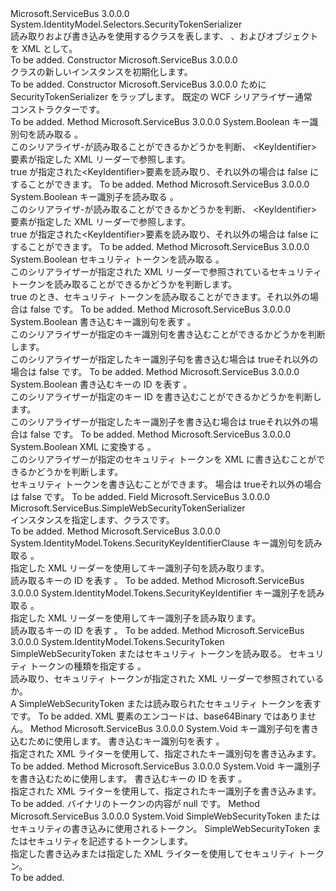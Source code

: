 <Type Name="SimpleWebSecurityTokenSerializer" FullName="Microsoft.ServiceBus.SimpleWebSecurityTokenSerializer">
  <TypeSignature Language="C#" Value="public class SimpleWebSecurityTokenSerializer : System.IdentityModel.Selectors.SecurityTokenSerializer" />
  <TypeSignature Language="ILAsm" Value=".class public auto ansi beforefieldinit SimpleWebSecurityTokenSerializer extends System.IdentityModel.Selectors.SecurityTokenSerializer" />
  <TypeSignature Language="DocId" Value="T:Microsoft.ServiceBus.SimpleWebSecurityTokenSerializer" />
  <TypeSignature Language="VB.NET" Value="Public Class SimpleWebSecurityTokenSerializer&#xA;Inherits SecurityTokenSerializer" />
  <TypeSignature Language="F#" Value="type SimpleWebSecurityTokenSerializer = class&#xA;    inherit SecurityTokenSerializer" />
  <AssemblyInfo>
    <AssemblyName>Microsoft.ServiceBus</AssemblyName>
    <AssemblyVersion>3.0.0.0</AssemblyVersion>
  </AssemblyInfo>
  <Base>
    <BaseTypeName>System.IdentityModel.Selectors.SecurityTokenSerializer</BaseTypeName>
  </Base>
  <Interfaces />
  <Docs>
    <summary>読み取りおよび書き込みを使用するクラスを表します<see cref="T:Microsoft.ServiceBus.SimpleWebSecurityToken" />、 <see cref="T:System.IdentityModel.Tokens.SecurityKeyIdentifierClause" />、および<see cref="T:System.IdentityModel.Tokens.SecurityKeyIdentifier" />オブジェクトを XML として。</summary>
    <remarks>To be added.</remarks>
  </Docs>
  <Members>
    <Member MemberName=".ctor">
      <MemberSignature Language="C#" Value="public SimpleWebSecurityTokenSerializer ();" />
      <MemberSignature Language="ILAsm" Value=".method public hidebysig specialname rtspecialname instance void .ctor() cil managed" />
      <MemberSignature Language="DocId" Value="M:Microsoft.ServiceBus.SimpleWebSecurityTokenSerializer.#ctor" />
      <MemberSignature Language="VB.NET" Value="Public Sub New ()" />
      <MemberType>Constructor</MemberType>
      <AssemblyInfo>
        <AssemblyName>Microsoft.ServiceBus</AssemblyName>
        <AssemblyVersion>3.0.0.0</AssemblyVersion>
      </AssemblyInfo>
      <Parameters />
      <Docs>
        <summary><see cref="T:Microsoft.ServiceBus.SimpleWebSecurityTokenSerializer" /> クラスの新しいインスタンスを初期化します。</summary>
        <remarks>To be added.</remarks>
      </Docs>
    </Member>
    <Member MemberName=".ctor">
      <MemberSignature Language="C#" Value="public SimpleWebSecurityTokenSerializer (System.IdentityModel.Selectors.SecurityTokenSerializer innerSerializer);" />
      <MemberSignature Language="ILAsm" Value=".method public hidebysig specialname rtspecialname instance void .ctor(class System.IdentityModel.Selectors.SecurityTokenSerializer innerSerializer) cil managed" />
      <MemberSignature Language="DocId" Value="M:Microsoft.ServiceBus.SimpleWebSecurityTokenSerializer.#ctor(System.IdentityModel.Selectors.SecurityTokenSerializer)" />
      <MemberSignature Language="VB.NET" Value="Public Sub New (innerSerializer As SecurityTokenSerializer)" />
      <MemberSignature Language="F#" Value="new Microsoft.ServiceBus.SimpleWebSecurityTokenSerializer : System.IdentityModel.Selectors.SecurityTokenSerializer -&gt; Microsoft.ServiceBus.SimpleWebSecurityTokenSerializer" Usage="new Microsoft.ServiceBus.SimpleWebSecurityTokenSerializer innerSerializer" />
      <MemberType>Constructor</MemberType>
      <AssemblyInfo>
        <AssemblyName>Microsoft.ServiceBus</AssemblyName>
        <AssemblyVersion>3.0.0.0</AssemblyVersion>
      </AssemblyInfo>
      <Parameters>
        <Parameter Name="innerSerializer" Type="System.IdentityModel.Selectors.SecurityTokenSerializer" />
      </Parameters>
      <Docs>
        <param name="innerSerializer">ために SecurityTokenSerializer をラップします。 既定の WCF シリアライザー通常</param>
        <summary>
            コンストラクターです。
            </summary>
        <remarks>To be added.</remarks>
      </Docs>
    </Member>
    <Member MemberName="CanReadKeyIdentifierClauseCore">
      <MemberSignature Language="C#" Value="protected override bool CanReadKeyIdentifierClauseCore (System.Xml.XmlReader reader);" />
      <MemberSignature Language="ILAsm" Value=".method familyhidebysig virtual instance bool CanReadKeyIdentifierClauseCore(class System.Xml.XmlReader reader) cil managed" />
      <MemberSignature Language="DocId" Value="M:Microsoft.ServiceBus.SimpleWebSecurityTokenSerializer.CanReadKeyIdentifierClauseCore(System.Xml.XmlReader)" />
      <MemberSignature Language="VB.NET" Value="Protected Overrides Function CanReadKeyIdentifierClauseCore (reader As XmlReader) As Boolean" />
      <MemberSignature Language="F#" Value="override this.CanReadKeyIdentifierClauseCore : System.Xml.XmlReader -&gt; bool" Usage="simpleWebSecurityTokenSerializer.CanReadKeyIdentifierClauseCore reader" />
      <MemberType>Method</MemberType>
      <AssemblyInfo>
        <AssemblyName>Microsoft.ServiceBus</AssemblyName>
        <AssemblyVersion>3.0.0.0</AssemblyVersion>
      </AssemblyInfo>
      <ReturnValue>
        <ReturnType>System.Boolean</ReturnType>
      </ReturnValue>
      <Parameters>
        <Parameter Name="reader" Type="System.Xml.XmlReader" />
      </Parameters>
      <Docs>
        <param name="reader">キー識別句を読み取る <see cref="T:System.Xml.XmlReader" />。</param>
        <summary>このシリアライザ-が読み取ることができるかどうかを判断、 &lt;KeyIdentifier&gt;要素が指定した XML リーダーで参照します。</summary>
        <returns>true が指定された&lt;KeyIdentifier&gt;要素を読み取り、それ以外の場合は false にすることができます。</returns>
        <remarks>To be added.</remarks>
      </Docs>
    </Member>
    <Member MemberName="CanReadKeyIdentifierCore">
      <MemberSignature Language="C#" Value="protected override bool CanReadKeyIdentifierCore (System.Xml.XmlReader reader);" />
      <MemberSignature Language="ILAsm" Value=".method familyhidebysig virtual instance bool CanReadKeyIdentifierCore(class System.Xml.XmlReader reader) cil managed" />
      <MemberSignature Language="DocId" Value="M:Microsoft.ServiceBus.SimpleWebSecurityTokenSerializer.CanReadKeyIdentifierCore(System.Xml.XmlReader)" />
      <MemberSignature Language="VB.NET" Value="Protected Overrides Function CanReadKeyIdentifierCore (reader As XmlReader) As Boolean" />
      <MemberSignature Language="F#" Value="override this.CanReadKeyIdentifierCore : System.Xml.XmlReader -&gt; bool" Usage="simpleWebSecurityTokenSerializer.CanReadKeyIdentifierCore reader" />
      <MemberType>Method</MemberType>
      <AssemblyInfo>
        <AssemblyName>Microsoft.ServiceBus</AssemblyName>
        <AssemblyVersion>3.0.0.0</AssemblyVersion>
      </AssemblyInfo>
      <ReturnValue>
        <ReturnType>System.Boolean</ReturnType>
      </ReturnValue>
      <Parameters>
        <Parameter Name="reader" Type="System.Xml.XmlReader" />
      </Parameters>
      <Docs>
        <param name="reader">キー識別子を読み取る <see cref="T:System.Xml.XmlReader" />。</param>
        <summary>このシリアライザ-が読み取ることができるかどうかを判断、 &lt;KeyIdentifier&gt;要素が指定した XML リーダーで参照します。</summary>
        <returns>true が指定された&lt;KeyIdentifier&gt;要素を読み取り、それ以外の場合は false にすることができます。</returns>
        <remarks>To be added.</remarks>
      </Docs>
    </Member>
    <Member MemberName="CanReadTokenCore">
      <MemberSignature Language="C#" Value="protected override bool CanReadTokenCore (System.Xml.XmlReader reader);" />
      <MemberSignature Language="ILAsm" Value=".method familyhidebysig virtual instance bool CanReadTokenCore(class System.Xml.XmlReader reader) cil managed" />
      <MemberSignature Language="DocId" Value="M:Microsoft.ServiceBus.SimpleWebSecurityTokenSerializer.CanReadTokenCore(System.Xml.XmlReader)" />
      <MemberSignature Language="VB.NET" Value="Protected Overrides Function CanReadTokenCore (reader As XmlReader) As Boolean" />
      <MemberSignature Language="F#" Value="override this.CanReadTokenCore : System.Xml.XmlReader -&gt; bool" Usage="simpleWebSecurityTokenSerializer.CanReadTokenCore reader" />
      <MemberType>Method</MemberType>
      <AssemblyInfo>
        <AssemblyName>Microsoft.ServiceBus</AssemblyName>
        <AssemblyVersion>3.0.0.0</AssemblyVersion>
      </AssemblyInfo>
      <ReturnValue>
        <ReturnType>System.Boolean</ReturnType>
      </ReturnValue>
      <Parameters>
        <Parameter Name="reader" Type="System.Xml.XmlReader" />
      </Parameters>
      <Docs>
        <param name="reader">セキュリティ トークンを読み取る <see cref="T:System.Xml.XmlReader" />。</param>
        <summary>このシリアライザーが指定された XML リーダーで参照されているセキュリティ トークンを読み取ることができるかどうかを判断します。</summary>
        <returns>true のとき、セキュリティ トークンを読み取ることができます。それ以外の場合は false です。</returns>
        <remarks>To be added.</remarks>
      </Docs>
    </Member>
    <Member MemberName="CanWriteKeyIdentifierClauseCore">
      <MemberSignature Language="C#" Value="protected override bool CanWriteKeyIdentifierClauseCore (System.IdentityModel.Tokens.SecurityKeyIdentifierClause keyIdentifierClause);" />
      <MemberSignature Language="ILAsm" Value=".method familyhidebysig virtual instance bool CanWriteKeyIdentifierClauseCore(class System.IdentityModel.Tokens.SecurityKeyIdentifierClause keyIdentifierClause) cil managed" />
      <MemberSignature Language="DocId" Value="M:Microsoft.ServiceBus.SimpleWebSecurityTokenSerializer.CanWriteKeyIdentifierClauseCore(System.IdentityModel.Tokens.SecurityKeyIdentifierClause)" />
      <MemberSignature Language="VB.NET" Value="Protected Overrides Function CanWriteKeyIdentifierClauseCore (keyIdentifierClause As SecurityKeyIdentifierClause) As Boolean" />
      <MemberSignature Language="F#" Value="override this.CanWriteKeyIdentifierClauseCore : System.IdentityModel.Tokens.SecurityKeyIdentifierClause -&gt; bool" Usage="simpleWebSecurityTokenSerializer.CanWriteKeyIdentifierClauseCore keyIdentifierClause" />
      <MemberType>Method</MemberType>
      <AssemblyInfo>
        <AssemblyName>Microsoft.ServiceBus</AssemblyName>
        <AssemblyVersion>3.0.0.0</AssemblyVersion>
      </AssemblyInfo>
      <ReturnValue>
        <ReturnType>System.Boolean</ReturnType>
      </ReturnValue>
      <Parameters>
        <Parameter Name="keyIdentifierClause" Type="System.IdentityModel.Tokens.SecurityKeyIdentifierClause" />
      </Parameters>
      <Docs>
        <param name="keyIdentifierClause"> 書き込むキー識別句を表す <see cref="T:System.IdentityModel.Tokens.SecurityKeyIdentifierClause" />。</param>
        <summary>このシリアライザーが指定のキー識別句を書き込むことができるかどうかを判断します。</summary>
        <returns>このシリアライザーが指定したキー識別子句を書き込む場合は trueそれ以外の場合は false です。</returns>
        <remarks>To be added.</remarks>
      </Docs>
    </Member>
    <Member MemberName="CanWriteKeyIdentifierCore">
      <MemberSignature Language="C#" Value="protected override bool CanWriteKeyIdentifierCore (System.IdentityModel.Tokens.SecurityKeyIdentifier keyIdentifier);" />
      <MemberSignature Language="ILAsm" Value=".method familyhidebysig virtual instance bool CanWriteKeyIdentifierCore(class System.IdentityModel.Tokens.SecurityKeyIdentifier keyIdentifier) cil managed" />
      <MemberSignature Language="DocId" Value="M:Microsoft.ServiceBus.SimpleWebSecurityTokenSerializer.CanWriteKeyIdentifierCore(System.IdentityModel.Tokens.SecurityKeyIdentifier)" />
      <MemberSignature Language="VB.NET" Value="Protected Overrides Function CanWriteKeyIdentifierCore (keyIdentifier As SecurityKeyIdentifier) As Boolean" />
      <MemberSignature Language="F#" Value="override this.CanWriteKeyIdentifierCore : System.IdentityModel.Tokens.SecurityKeyIdentifier -&gt; bool" Usage="simpleWebSecurityTokenSerializer.CanWriteKeyIdentifierCore keyIdentifier" />
      <MemberType>Method</MemberType>
      <AssemblyInfo>
        <AssemblyName>Microsoft.ServiceBus</AssemblyName>
        <AssemblyVersion>3.0.0.0</AssemblyVersion>
      </AssemblyInfo>
      <ReturnValue>
        <ReturnType>System.Boolean</ReturnType>
      </ReturnValue>
      <Parameters>
        <Parameter Name="keyIdentifier" Type="System.IdentityModel.Tokens.SecurityKeyIdentifier" />
      </Parameters>
      <Docs>
        <param name="keyIdentifier"> 書き込むキーの ID を表す <see cref="T:System.IdentityModel.Tokens.SecurityKeyIdentifier" />。</param>
        <summary>このシリアライザーが指定のキー ID を書き込むことができるかどうかを判断します。</summary>
        <returns>このシリアライザーが指定したキー識別子を書き込む場合は trueそれ以外の場合は false です。</returns>
        <remarks>To be added.</remarks>
      </Docs>
    </Member>
    <Member MemberName="CanWriteTokenCore">
      <MemberSignature Language="C#" Value="protected override bool CanWriteTokenCore (System.IdentityModel.Tokens.SecurityToken token);" />
      <MemberSignature Language="ILAsm" Value=".method familyhidebysig virtual instance bool CanWriteTokenCore(class System.IdentityModel.Tokens.SecurityToken token) cil managed" />
      <MemberSignature Language="DocId" Value="M:Microsoft.ServiceBus.SimpleWebSecurityTokenSerializer.CanWriteTokenCore(System.IdentityModel.Tokens.SecurityToken)" />
      <MemberSignature Language="VB.NET" Value="Protected Overrides Function CanWriteTokenCore (token As SecurityToken) As Boolean" />
      <MemberSignature Language="F#" Value="override this.CanWriteTokenCore : System.IdentityModel.Tokens.SecurityToken -&gt; bool" Usage="simpleWebSecurityTokenSerializer.CanWriteTokenCore token" />
      <MemberType>Method</MemberType>
      <AssemblyInfo>
        <AssemblyName>Microsoft.ServiceBus</AssemblyName>
        <AssemblyVersion>3.0.0.0</AssemblyVersion>
      </AssemblyInfo>
      <ReturnValue>
        <ReturnType>System.Boolean</ReturnType>
      </ReturnValue>
      <Parameters>
        <Parameter Name="token" Type="System.IdentityModel.Tokens.SecurityToken" />
      </Parameters>
      <Docs>
        <param name="token"> XML に変換する <see cref="T:System.IdentityModel.Tokens.SecurityToken" />。</param>
        <summary>このシリアライザーが指定のセキュリティ トークンを XML に書き込むことができるかどうかを判断します。</summary>
        <returns>セキュリティ トークンを書き込むことができます。 場合は trueそれ以外の場合は false です。</returns>
        <remarks>To be added.</remarks>
      </Docs>
    </Member>
    <Member MemberName="DefaultInstance">
      <MemberSignature Language="C#" Value="public static readonly Microsoft.ServiceBus.SimpleWebSecurityTokenSerializer DefaultInstance;" />
      <MemberSignature Language="ILAsm" Value=".field public static initonly class Microsoft.ServiceBus.SimpleWebSecurityTokenSerializer DefaultInstance" />
      <MemberSignature Language="DocId" Value="F:Microsoft.ServiceBus.SimpleWebSecurityTokenSerializer.DefaultInstance" />
      <MemberSignature Language="VB.NET" Value="Public Shared ReadOnly DefaultInstance As SimpleWebSecurityTokenSerializer " />
      <MemberSignature Language="F#" Value=" staticval mutable DefaultInstance : Microsoft.ServiceBus.SimpleWebSecurityTokenSerializer" Usage="Microsoft.ServiceBus.SimpleWebSecurityTokenSerializer.DefaultInstance" />
      <MemberType>Field</MemberType>
      <AssemblyInfo>
        <AssemblyName>Microsoft.ServiceBus</AssemblyName>
        <AssemblyVersion>3.0.0.0</AssemblyVersion>
      </AssemblyInfo>
      <ReturnValue>
        <ReturnType>Microsoft.ServiceBus.SimpleWebSecurityTokenSerializer</ReturnType>
      </ReturnValue>
      <Docs>
        <summary>インスタンスを指定します、<see cref="T:Microsoft.ServiceBus.SimpleWebSecurityTokenSerializer" />クラスです。</summary>
        <remarks>To be added.</remarks>
      </Docs>
    </Member>
    <Member MemberName="ReadKeyIdentifierClauseCore">
      <MemberSignature Language="C#" Value="protected override System.IdentityModel.Tokens.SecurityKeyIdentifierClause ReadKeyIdentifierClauseCore (System.Xml.XmlReader reader);" />
      <MemberSignature Language="ILAsm" Value=".method familyhidebysig virtual instance class System.IdentityModel.Tokens.SecurityKeyIdentifierClause ReadKeyIdentifierClauseCore(class System.Xml.XmlReader reader) cil managed" />
      <MemberSignature Language="DocId" Value="M:Microsoft.ServiceBus.SimpleWebSecurityTokenSerializer.ReadKeyIdentifierClauseCore(System.Xml.XmlReader)" />
      <MemberSignature Language="VB.NET" Value="Protected Overrides Function ReadKeyIdentifierClauseCore (reader As XmlReader) As SecurityKeyIdentifierClause" />
      <MemberSignature Language="F#" Value="override this.ReadKeyIdentifierClauseCore : System.Xml.XmlReader -&gt; System.IdentityModel.Tokens.SecurityKeyIdentifierClause" Usage="simpleWebSecurityTokenSerializer.ReadKeyIdentifierClauseCore reader" />
      <MemberType>Method</MemberType>
      <AssemblyInfo>
        <AssemblyName>Microsoft.ServiceBus</AssemblyName>
        <AssemblyVersion>3.0.0.0</AssemblyVersion>
      </AssemblyInfo>
      <ReturnValue>
        <ReturnType>System.IdentityModel.Tokens.SecurityKeyIdentifierClause</ReturnType>
      </ReturnValue>
      <Parameters>
        <Parameter Name="reader" Type="System.Xml.XmlReader" />
      </Parameters>
      <Docs>
        <param name="reader">キー識別句を読み取る <see cref="T:System.Xml.XmlReader" />。</param>
        <summary>指定した XML リーダーを使用してキー識別子句を読み取ります。</summary>
        <returns>読み取るキーの ID を表す <see cref="T:System.IdentityModel.Tokens.SecurityKeyIdentifierClause" />。</returns>
        <remarks>To be added.</remarks>
      </Docs>
    </Member>
    <Member MemberName="ReadKeyIdentifierCore">
      <MemberSignature Language="C#" Value="protected override System.IdentityModel.Tokens.SecurityKeyIdentifier ReadKeyIdentifierCore (System.Xml.XmlReader reader);" />
      <MemberSignature Language="ILAsm" Value=".method familyhidebysig virtual instance class System.IdentityModel.Tokens.SecurityKeyIdentifier ReadKeyIdentifierCore(class System.Xml.XmlReader reader) cil managed" />
      <MemberSignature Language="DocId" Value="M:Microsoft.ServiceBus.SimpleWebSecurityTokenSerializer.ReadKeyIdentifierCore(System.Xml.XmlReader)" />
      <MemberSignature Language="VB.NET" Value="Protected Overrides Function ReadKeyIdentifierCore (reader As XmlReader) As SecurityKeyIdentifier" />
      <MemberSignature Language="F#" Value="override this.ReadKeyIdentifierCore : System.Xml.XmlReader -&gt; System.IdentityModel.Tokens.SecurityKeyIdentifier" Usage="simpleWebSecurityTokenSerializer.ReadKeyIdentifierCore reader" />
      <MemberType>Method</MemberType>
      <AssemblyInfo>
        <AssemblyName>Microsoft.ServiceBus</AssemblyName>
        <AssemblyVersion>3.0.0.0</AssemblyVersion>
      </AssemblyInfo>
      <ReturnValue>
        <ReturnType>System.IdentityModel.Tokens.SecurityKeyIdentifier</ReturnType>
      </ReturnValue>
      <Parameters>
        <Parameter Name="reader" Type="System.Xml.XmlReader" />
      </Parameters>
      <Docs>
        <param name="reader">キー識別子を読み取る <see cref="T:System.Xml.XmlReader" />。</param>
        <summary>指定した XML リーダーを使用してキー識別子を読み取ります。</summary>
        <returns>読み取るキーの ID を表す <see cref="T:System.IdentityModel.Tokens.SecurityKeyIdentifier" />。</returns>
        <remarks>To be added.</remarks>
      </Docs>
    </Member>
    <Member MemberName="ReadTokenCore">
      <MemberSignature Language="C#" Value="protected override System.IdentityModel.Tokens.SecurityToken ReadTokenCore (System.Xml.XmlReader reader, System.IdentityModel.Selectors.SecurityTokenResolver tokenResolver);" />
      <MemberSignature Language="ILAsm" Value=".method familyhidebysig virtual instance class System.IdentityModel.Tokens.SecurityToken ReadTokenCore(class System.Xml.XmlReader reader, class System.IdentityModel.Selectors.SecurityTokenResolver tokenResolver) cil managed" />
      <MemberSignature Language="DocId" Value="M:Microsoft.ServiceBus.SimpleWebSecurityTokenSerializer.ReadTokenCore(System.Xml.XmlReader,System.IdentityModel.Selectors.SecurityTokenResolver)" />
      <MemberSignature Language="VB.NET" Value="Protected Overrides Function ReadTokenCore (reader As XmlReader, tokenResolver As SecurityTokenResolver) As SecurityToken" />
      <MemberSignature Language="F#" Value="override this.ReadTokenCore : System.Xml.XmlReader * System.IdentityModel.Selectors.SecurityTokenResolver -&gt; System.IdentityModel.Tokens.SecurityToken" Usage="simpleWebSecurityTokenSerializer.ReadTokenCore (reader, tokenResolver)" />
      <MemberType>Method</MemberType>
      <AssemblyInfo>
        <AssemblyName>Microsoft.ServiceBus</AssemblyName>
        <AssemblyVersion>3.0.0.0</AssemblyVersion>
      </AssemblyInfo>
      <ReturnValue>
        <ReturnType>System.IdentityModel.Tokens.SecurityToken</ReturnType>
      </ReturnValue>
      <Parameters>
        <Parameter Name="reader" Type="System.Xml.XmlReader" />
        <Parameter Name="tokenResolver" Type="System.IdentityModel.Selectors.SecurityTokenResolver" />
      </Parameters>
      <Docs>
        <param name="reader"> <see cref="T:System.Xml.XmlReader" /> SimpleWebSecurityToken またはセキュリティ トークンを読み取る。</param>
        <param name="tokenResolver"> セキュリティ トークンの種類を指定する <see cref="T:System.IdentityModel.Selectors.SecurityTokenResolver" />。</param>
        <summary>読み取り、<see cref="T:Microsoft.ServiceBus.SimpleWebSecurityToken" />セキュリティ トークンが指定された XML リーダーで参照されているか。</summary>
        <returns>A<see cref="T:System.IdentityModel.Tokens.SecurityToken" /> SimpleWebSecurityToken または読み取られたセキュリティ トークンを表すです。</returns>
        <remarks>To be added.</remarks>
        <exception cref="T:System.NotSupportedException"> XML 要素のエンコードは、base64Binary ではありません。</exception>
      </Docs>
    </Member>
    <Member MemberName="WriteKeyIdentifierClauseCore">
      <MemberSignature Language="C#" Value="protected override void WriteKeyIdentifierClauseCore (System.Xml.XmlWriter writer, System.IdentityModel.Tokens.SecurityKeyIdentifierClause keyIdentifierClause);" />
      <MemberSignature Language="ILAsm" Value=".method familyhidebysig virtual instance void WriteKeyIdentifierClauseCore(class System.Xml.XmlWriter writer, class System.IdentityModel.Tokens.SecurityKeyIdentifierClause keyIdentifierClause) cil managed" />
      <MemberSignature Language="DocId" Value="M:Microsoft.ServiceBus.SimpleWebSecurityTokenSerializer.WriteKeyIdentifierClauseCore(System.Xml.XmlWriter,System.IdentityModel.Tokens.SecurityKeyIdentifierClause)" />
      <MemberSignature Language="VB.NET" Value="Protected Overrides Sub WriteKeyIdentifierClauseCore (writer As XmlWriter, keyIdentifierClause As SecurityKeyIdentifierClause)" />
      <MemberSignature Language="F#" Value="override this.WriteKeyIdentifierClauseCore : System.Xml.XmlWriter * System.IdentityModel.Tokens.SecurityKeyIdentifierClause -&gt; unit" Usage="simpleWebSecurityTokenSerializer.WriteKeyIdentifierClauseCore (writer, keyIdentifierClause)" />
      <MemberType>Method</MemberType>
      <AssemblyInfo>
        <AssemblyName>Microsoft.ServiceBus</AssemblyName>
        <AssemblyVersion>3.0.0.0</AssemblyVersion>
      </AssemblyInfo>
      <ReturnValue>
        <ReturnType>System.Void</ReturnType>
      </ReturnValue>
      <Parameters>
        <Parameter Name="writer" Type="System.Xml.XmlWriter" />
        <Parameter Name="keyIdentifierClause" Type="System.IdentityModel.Tokens.SecurityKeyIdentifierClause" />
      </Parameters>
      <Docs>
        <param name="writer"> <see cref="T:System.Xml.XmlWriter" />キー識別子句を書き込むために使用します。</param>
        <param name="keyIdentifierClause"> 書き込むキー識別句を表す <see cref="T:System.IdentityModel.Tokens.SecurityKeyIdentifierClause" />。</param>
        <summary>指定された XML ライターを使用して、指定されたキー識別句を書き込みます。</summary>
        <remarks>To be added.</remarks>
      </Docs>
    </Member>
    <Member MemberName="WriteKeyIdentifierCore">
      <MemberSignature Language="C#" Value="protected override void WriteKeyIdentifierCore (System.Xml.XmlWriter writer, System.IdentityModel.Tokens.SecurityKeyIdentifier keyIdentifier);" />
      <MemberSignature Language="ILAsm" Value=".method familyhidebysig virtual instance void WriteKeyIdentifierCore(class System.Xml.XmlWriter writer, class System.IdentityModel.Tokens.SecurityKeyIdentifier keyIdentifier) cil managed" />
      <MemberSignature Language="DocId" Value="M:Microsoft.ServiceBus.SimpleWebSecurityTokenSerializer.WriteKeyIdentifierCore(System.Xml.XmlWriter,System.IdentityModel.Tokens.SecurityKeyIdentifier)" />
      <MemberSignature Language="VB.NET" Value="Protected Overrides Sub WriteKeyIdentifierCore (writer As XmlWriter, keyIdentifier As SecurityKeyIdentifier)" />
      <MemberSignature Language="F#" Value="override this.WriteKeyIdentifierCore : System.Xml.XmlWriter * System.IdentityModel.Tokens.SecurityKeyIdentifier -&gt; unit" Usage="simpleWebSecurityTokenSerializer.WriteKeyIdentifierCore (writer, keyIdentifier)" />
      <MemberType>Method</MemberType>
      <AssemblyInfo>
        <AssemblyName>Microsoft.ServiceBus</AssemblyName>
        <AssemblyVersion>3.0.0.0</AssemblyVersion>
      </AssemblyInfo>
      <ReturnValue>
        <ReturnType>System.Void</ReturnType>
      </ReturnValue>
      <Parameters>
        <Parameter Name="writer" Type="System.Xml.XmlWriter" />
        <Parameter Name="keyIdentifier" Type="System.IdentityModel.Tokens.SecurityKeyIdentifier" />
      </Parameters>
      <Docs>
        <param name="writer"> <see cref="T:System.Xml.XmlWriter" />キー識別子を書き込むために使用します。</param>
        <param name="keyIdentifier"> 書き込むキーの ID を表す <see cref="T:System.IdentityModel.Tokens.SecurityKeyIdentifier" />。</param>
        <summary>指定された XML ライターを使用して、指定されたキー識別子を書き込みます。</summary>
        <remarks>To be added.</remarks>
        <exception cref="T:System.InvalidOperationException"> バイナリのトークンの内容が null です。</exception>
      </Docs>
    </Member>
    <Member MemberName="WriteTokenCore">
      <MemberSignature Language="C#" Value="protected override void WriteTokenCore (System.Xml.XmlWriter writer, System.IdentityModel.Tokens.SecurityToken token);" />
      <MemberSignature Language="ILAsm" Value=".method familyhidebysig virtual instance void WriteTokenCore(class System.Xml.XmlWriter writer, class System.IdentityModel.Tokens.SecurityToken token) cil managed" />
      <MemberSignature Language="DocId" Value="M:Microsoft.ServiceBus.SimpleWebSecurityTokenSerializer.WriteTokenCore(System.Xml.XmlWriter,System.IdentityModel.Tokens.SecurityToken)" />
      <MemberSignature Language="VB.NET" Value="Protected Overrides Sub WriteTokenCore (writer As XmlWriter, token As SecurityToken)" />
      <MemberSignature Language="F#" Value="override this.WriteTokenCore : System.Xml.XmlWriter * System.IdentityModel.Tokens.SecurityToken -&gt; unit" Usage="simpleWebSecurityTokenSerializer.WriteTokenCore (writer, token)" />
      <MemberType>Method</MemberType>
      <AssemblyInfo>
        <AssemblyName>Microsoft.ServiceBus</AssemblyName>
        <AssemblyVersion>3.0.0.0</AssemblyVersion>
      </AssemblyInfo>
      <ReturnValue>
        <ReturnType>System.Void</ReturnType>
      </ReturnValue>
      <Parameters>
        <Parameter Name="writer" Type="System.Xml.XmlWriter" />
        <Parameter Name="token" Type="System.IdentityModel.Tokens.SecurityToken" />
      </Parameters>
      <Docs>
        <param name="writer"> <see cref="T:System.Xml.XmlWriter" /> SimpleWebSecurityToken またはセキュリティの書き込みに使用されるトークン。</param>
        <param name="token"> SimpleWebSecurityToken またはセキュリティを記述するトークンします。</param>
        <summary>指定した書き込み<see cref="T:Microsoft.ServiceBus.SimpleWebSecurityToken" />または指定した XML ライターを使用してセキュリティ トークン。</summary>
        <remarks>To be added.</remarks>
      </Docs>
    </Member>
  </Members>
</Type>
